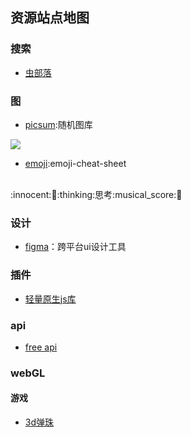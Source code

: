 ## 资源站点地图

### 搜索

- [虫部落](https://search.chongbuluo.com/)

### 图
- [picsum](https://picsum.photos/):随机图库

<img src="https://picsum.photos/200"/>

- [emoji](https://github.com/ikatyang/emoji-cheat-sheet#smileys--emotion):emoji-cheat-sheet
<br>
:innocent:🥺:thinking:思考:musical_score:🎵

### 设计

- [figma](https://www.figma.com/)：跨平台ui设计工具

### 插件

- [轻量原生js库](https://vanillalist.top/)


### api

- [free api](https://www.free-api.com/)

### webGL

#### 游戏

- [3d弹珠](http://letsplay.ouigo.com/)


